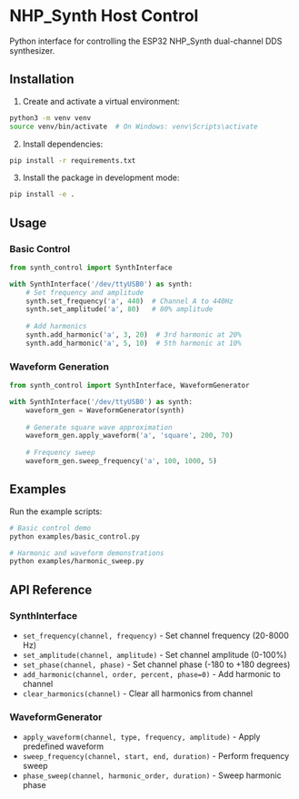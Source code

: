 # NHP_Synth Host Control

Python interface for controlling the ESP32 NHP_Synth dual-channel DDS synthesizer.

## Installation

1. Create and activate a virtual environment:
```bash
python3 -m venv venv
source venv/bin/activate  # On Windows: venv\Scripts\activate
```

2. Install dependencies:
```bash
pip install -r requirements.txt
```

3. Install the package in development mode:
```bash
pip install -e .
```

## Usage

### Basic Control

```python
from synth_control import SynthInterface

with SynthInterface('/dev/ttyUSB0') as synth:
    # Set frequency and amplitude
    synth.set_frequency('a', 440)  # Channel A to 440Hz
    synth.set_amplitude('a', 80)   # 80% amplitude
    
    # Add harmonics
    synth.add_harmonic('a', 3, 20)  # 3rd harmonic at 20%
    synth.add_harmonic('a', 5, 10)  # 5th harmonic at 10%
```

### Waveform Generation

```python
from synth_control import SynthInterface, WaveformGenerator

with SynthInterface('/dev/ttyUSB0') as synth:
    waveform_gen = WaveformGenerator(synth)
    
    # Generate square wave approximation
    waveform_gen.apply_waveform('a', 'square', 200, 70)
    
    # Frequency sweep
    waveform_gen.sweep_frequency('a', 100, 1000, 5)
```

## Examples

Run the example scripts:

```bash
# Basic control demo
python examples/basic_control.py

# Harmonic and waveform demonstrations
python examples/harmonic_sweep.py
```

## API Reference

### SynthInterface

- `set_frequency(channel, frequency)` - Set channel frequency (20-8000 Hz)
- `set_amplitude(channel, amplitude)` - Set channel amplitude (0-100%)
- `set_phase(channel, phase)` - Set channel phase (-180 to +180 degrees)
- `add_harmonic(channel, order, percent, phase=0)` - Add harmonic to channel
- `clear_harmonics(channel)` - Clear all harmonics from channel

### WaveformGenerator

- `apply_waveform(channel, type, frequency, amplitude)` - Apply predefined waveform
- `sweep_frequency(channel, start, end, duration)` - Perform frequency sweep
- `phase_sweep(channel, harmonic_order, duration)` - Sweep harmonic phase
